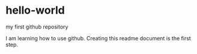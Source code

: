 hello-world
===========

my first github repository

I am learning how to use github. Creating this readme document is the first step.
